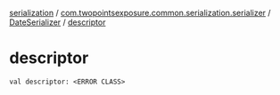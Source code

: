 [serialization](../../index.md) / [com.twopointsexposure.common.serialization.serializer](../index.md) / [DateSerializer](index.md) / [descriptor](./descriptor.md)

# descriptor

`val descriptor: <ERROR CLASS>`